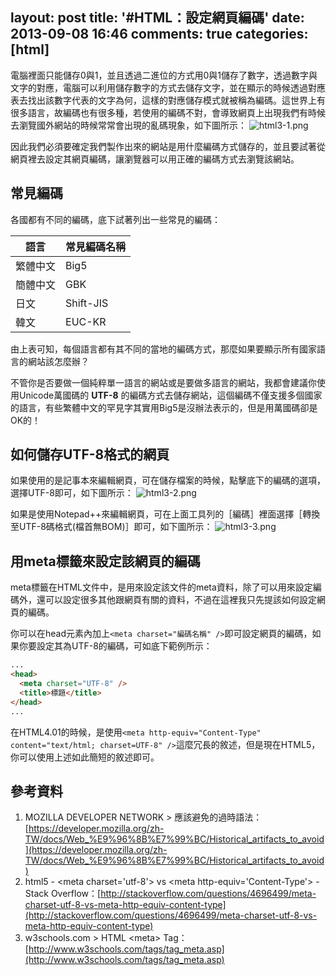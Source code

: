 layout: post
title: '#HTML：設定網頁編碼'
date: 2013-09-08 16:46
comments: true
categories: [html]
---
電腦裡面只能儲存0與1，並且透過二進位的方式用0與1儲存了數字，透過數字與文字的對應，電腦可以利用儲存數字的方式去儲存文字，並在顯示的時候透過對應表去找出該數字代表的文字為何，這樣的對應儲存模式就被稱為編碼。這世界上有很多語言，故編碼也有很多種，若使用的編碼不對，會導致網頁上出現我們有時候去瀏覽國外網站的時候常常會出現的亂碼現象，如下圖所示：
![html3-1.png](http://user-image.logdown.io/user/412/blog/412/post/138067/zHKS5sZoRK2oecYqNALa_html3-1.png)

因此我們必須要確定我們製作出來的網站是用什麼編碼方式儲存的，並且要試著從網頁裡去設定其網頁編碼，讓瀏覽器可以用正確的編碼方式去瀏覽該網站。

## 常見編碼

各國都有不同的編碼，底下試著列出一些常見的編碼：

   語言  | 常見編碼名稱
---------|--------
 繁體中文 | Big5
 簡體中文 | GBK 
   日文   | Shift-JIS
   韓文   | EUC-KR
   
由上表可知，每個語言都有其不同的當地的編碼方式，那麼如果要顯示所有國家語言的網站該怎麼辦？

不管你是否要做一個純粹單一語言的網站或是要做多語言的網站，我都會建議你使用Unicode萬國碼的 **UTF-8** 的編碼方式去儲存網站，這個編碼不僅支援多個國家的語言，有些繁體中文的罕見字其實用Big5是沒辦法表示的，但是用萬國碼卻是OK的！

## 如何儲存UTF-8格式的網頁

如果使用的是記事本來編輯網頁，可在儲存檔案的時候，點擊底下的編碼的選項，選擇UTF-8即可，如下圖所示：
![html3-2.png](http://user-image.logdown.io/user/412/blog/412/post/138067/KiIKvWqDQLSzRSWF14BJ_html3-2.png)

如果是使用Notepad++來編輯網頁，可在上面工具列的［編碼］裡面選擇［轉換至UTF-8碼格式(檔首無BOM)］即可，如下圖所示：
![html3-3.png](http://user-image.logdown.io/user/412/blog/412/post/138067/9Ycmyz0iRtC7VjIzDqnH_html3-3.png)

## 用meta標籤來設定該網頁的編碼
meta標籤在HTML文件中，是用來設定該文件的meta資料，除了可以用來設定編碼外，還可以設定很多其他跟網頁有關的資料，不過在這裡我只先提該如何設定網頁的編碼。

你可以在head元素內加上`<meta charset="編碼名稱" />`即可設定網頁的編碼，如果你要設定其為UTF-8的編碼，可如底下範例所示：
```html UTF-8.html
...
<head>
  <meta charset="UTF-8" />
  <title>標題</title>
</head>
...
```

在HTML4.01的時候，是使用`<meta http-equiv="Content-Type" content="text/html; charset=UTF-8" />`這麼冗長的敘述，但是現在HTML5，你可以使用上述如此簡短的敘述即可。

## 參考資料
1. MOZILLA DEVELOPER NETWORK > 應該避免的過時語法：[https://developer.mozilla.org/zh-TW/docs/Web_%E9%96%8B%E7%99%BC/Historical_artifacts_to_avoid](https://developer.mozilla.org/zh-TW/docs/Web_%E9%96%8B%E7%99%BC/Historical_artifacts_to_avoid)
2. html5 - &lt;meta charset=&#39;utf-8&#39;&gt; vs &lt;meta http-equiv=&#39;Content-Type&#39;&gt; - Stack Overflow：[http://stackoverflow.com/questions/4696499/meta-charset-utf-8-vs-meta-http-equiv-content-type](http://stackoverflow.com/questions/4696499/meta-charset-utf-8-vs-meta-http-equiv-content-type)
3. w3schools.com > HTML &lt;meta&gt; Tag：[http://www.w3schools.com/tags/tag_meta.asp](http://www.w3schools.com/tags/tag_meta.asp)

